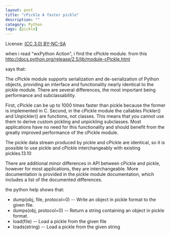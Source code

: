 ```yaml
---
layout: post
title: "cPickle A faster pickle"
description: ""
category: Python
tags: [pickle]
---
```


License: [(CC 3.0) BY-NC-SA](http://creativecommons.org/licenses/by-nc-sa/3.0/)

when i read "wxPython Action", i find the cPickle module. from this
http://docs.python.org/release/2.5/lib/module-cPickle.html

says that:

The cPickle module supports serialization and de-serialization of Python objects, providing an interface and functionality nearly identical to the pickle module. There are several differences, the most important being performance and subclassability.

First, cPickle can be up to 1000 times faster than pickle because the former is implemented in C. Second, in the cPickle module the callables Pickler() and Unpickler() are functions, not classes. This means that you cannot use them to derive custom pickling and unpickling subclasses. Most applications have no need for this functionality and should benefit from the greatly improved performance of the cPickle module.

The pickle data stream produced by pickle and cPickle are identical, so it is possible to use pickle and cPickle interchangeably with existing pickles.13.10

There are additional minor differences in API between cPickle and pickle, however for most applications, they are interchangeable. More documentation is provided in the pickle module documentation, which includes a list of the documented differences.

the python help shows that:

* dump(obj, file, protocol=0) -- Write an object in pickle format to the given file.
* dumps(obj, protocol=0) -- Return a string containing an object in pickle format.
* load(file) -- Load a pickle from the given file
* loads(string) -- Load a pickle from the given string
